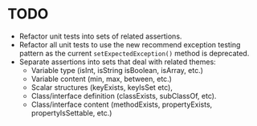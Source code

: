 # TODO

- Refactor unit tests into sets of related assertions.
- Refactor all unit tests to use the new recommend exception testing pattern as the current `setExpectedException()` method is deprecated.
- Separate assertions into sets that deal with related themes:
  - Variable type (isInt, isString isBoolean, isArray, etc.)
  - Variable content (min, max, between, etc.)
  - Scalar structures (keyExists, keyIsSet etc),
  - Class/interface definition (classExists, subClassOf, etc).
  - Class/interface content (methodExists, propertyExists, propertyIsSettable, etc.)
